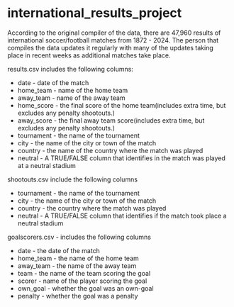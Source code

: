 # international_results_project

According to the original compiler of the data, there are 47,960 results of international soccer/football matches from 1872 - 2024. The person that compiles the data updates it regularly with many of the updates taking place in recent weeks as additional matches take place. 

results.csv includes the following columns:
- date - date of the match
- home_team - name of the home team
- away_team - name of the away team
- home_score - the final score of the home team(includes extra time, but excludes any penalty shootouts.)
- away_score - the final away team score(includes extra time, but excludes any penalty shootouts.)
- tournament - the name of the tournament
- city - the name of the city or town of the match
- country - the name of the country where the match was played
- neutral - A TRUE/FALSE column that identifies in the match was played at a neutral stadium

shootouts.csv include the following columns
- tournament - the name of the tournament
- city - the name of the city or town of the match
- country - the country where the match was played
- neutral - A TRUE/FALSE column that identifies if the match took place a neutral stadium

goalscorers.csv - includes the following columns
- date - the date of the match
- home_team - the name of the home team
- away_team - the name of the away team
- team - the name of the team scoring the goal
- scorer - name of the player scoring the goal
- own_goal - whether the goal was an own-goal
- penalty - whether the goal was a penalty






